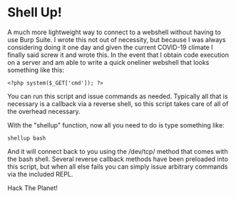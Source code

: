 # Shell Up!
A much more lightweight way to connect to a webshell without having to use Burp Suite.
I wrote this not out of necessity, but because I was always considering doing it one day
and given the current COVID-19 climate I finally said screw it and wrote this. In the event
that I obtain code execution on a server and am able to write a quick oneliner webshell that
looks something like this:

`<?php system($_GET['cmd']); ?>`

You can run this script and issue commands as needed. Typically all that is necessary is a
callback via a reverse shell, so this script takes care of all of the overhead necessary.

With the "shellup" function, now all you need to do is type something like:

`shellup bash`

And it will connect back to you using the /dev/tcp/ method that comes with the bash shell.
Several reverse callback methods have been preloaded into this script, but when all else fails
you can simply issue arbitrary commands via the included REPL.

Hack The Planet!
